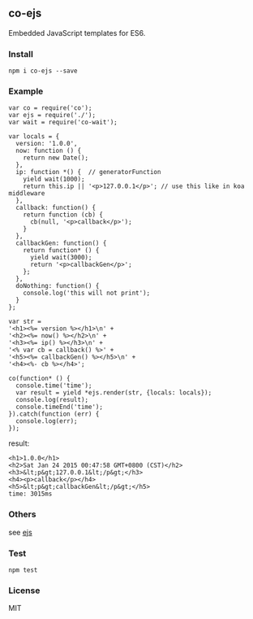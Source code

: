 ## co-ejs

Embedded JavaScript templates for ES6.

### Install

    npm i co-ejs --save

### Example

```
var co = require('co');
var ejs = require('./');
var wait = require('co-wait');

var locals = {
  version: '1.0.0',
  now: function () {
    return new Date();
  },
  ip: function *() {  // generatorFunction
    yield wait(1000);
    return this.ip || '<p>127.0.0.1</p>'; // use this like in koa middleware
  },
  callback: function() {
    return function (cb) {
      cb(null, '<p>callback</p>');
    }
  },
  callbackGen: function() {
    return function* () {
      yield wait(3000);
      return '<p>callbackGen</p>';
    };
  },
  doNothing: function() {
    console.log('this will not print');
  }
};

var str =
'<h1><%= version %></h1>\n' +
'<h2><%= now() %></h2>\n' +
'<h3><%= ip() %></h3>\n' +
'<% var cb = callback() %>' +
'<h5><%= callbackGen() %></h5>\n' +
'<h4><%- cb %></h4>';

co(function* () {
  console.time('time');
  var result = yield *ejs.render(str, {locals: locals});
  console.log(result);
  console.timeEnd('time');
}).catch(function (err) {
  console.log(err);
});
```

result:

```
<h1>1.0.0</h1>
<h2>Sat Jan 24 2015 00:47:58 GMT+0800 (CST)</h2>
<h3>&lt;p&gt;127.0.0.1&lt;/p&gt;</h3>
<h4><p>callback</p></h4>
<h5>&lt;p&gt;callbackGen&lt;/p&gt;</h5>
time: 3015ms
```

### Others

see [ejs](https://github.com/tj/ejs)

### Test

    npm test

### License

MIT